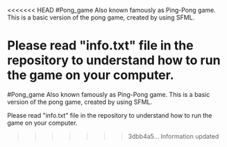 <<<<<<< HEAD
#Pong_game
Also known famously as Ping-Pong game.
This is a basic version of the pong game, created by using SFML.

Please read "info.txt" file in the repository to understand how to run the game on your computer.
=======
#Pong_game
Also known famously as Ping-Pong game. This is a basic version of the pong game, created by using SFML.

Please read "info.txt" file in the repository to understand how to run the game on your computer.
>>>>>>> 3dbb4a5... Information updated
